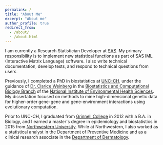 ```yaml
---
permalink: /
title: "About Me"
excerpt: "About me"
author_profile: true
redirect_from: 
  - /about/
  - /about.html
---
```


I am currently a Research Statistician Developer at [SAS](https://www.sas.com/en_us/home.html). My primary responsibility is to implement new statistical functions as part of SAS IML (Interactive Matrix Language) software. I also write technical documentation, develop tests, and respond to technical questions from users.

Previously, I completed a PhD in biostatistics at [UNC-CH](https://sph.unc.edu/bios), under the guidance of [Dr. Clarice Weinberg](https://www.niehs.nih.gov/research/atniehs/labs/bb/staff/weinberg/index.cfm) in the [Biostatistics and Computational Biology Branch](https://www.niehs.nih.gov/research/atniehs/labs/bb/index.cfm) of the [National Institute of Environmental Health Sciences](https://www.niehs.nih.gov/). My dissertation focused on methods to mine high-dimensional genetic data for higher-order gene-gene and gene-environment interactions using evolutionary computation. 

Prior to UNC-CH, I graduated from [Grinnell College](https://www.grinnell.edu/) in 2012 with a B.A. in Biology, and I earned a master's degree in epidemiology and biostatistics in 2015 from [Northwestern University](https://www.northwestern.edu/). While at Northwestern, I also worked as a statistical analyst in the [Department of Preventive Medicine](https://www.preventivemedicine.northwestern.edu/) and as a clinical research associate in the [Department of Dermatology](https://www.feinberg.northwestern.edu/sites/dermatology/).
